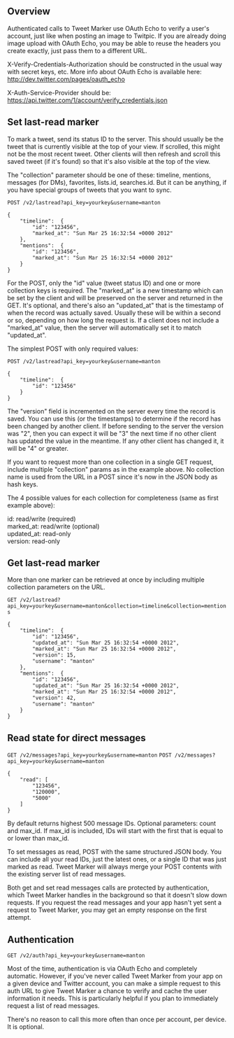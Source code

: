 Overview
--------

Authenticated calls to Tweet Marker use OAuth Echo to verify a user's account, just like when posting an image to Twitpic. If you are already doing image upload with OAuth Echo, you may be able to reuse the headers you create exactly, just pass them to a different URL.

X-Verify-Credentials-Authorization should be constructed in the usual way with secret keys, etc. More info about OAuth Echo is available here: http://dev.twitter.com/pages/oauth_echo

X-Auth-Service-Provider should be: https://api.twitter.com/1/account/verify_credentials.json

Set last-read marker
--------------------

To mark a tweet, send its status ID to the server. This should usually be the tweet that is currently visible at the top of your view. If scrolled, this might not be the most recent tweet. Other clients will then refresh and scroll this saved tweet (if it's found) so that it's also visible at the top of the view.

The "collection" parameter should be one of these: timeline, mentions, messages (for DMs), favorites, lists.id, searches.id. But it can be anything, if you have special groups of tweets that you want to sync.

`POST /v2/lastread?api_key=yourkey&username=manton`

	{
		"timeline":  {
			"id": "123456",
			"marked_at": "Sun Mar 25 16:32:54 +0000 2012"
		},
		"mentions":  {
			"id": "123456",
			"marked_at": "Sun Mar 25 16:32:54 +0000 2012"
		}
	}

For the POST, only the "id" value (tweet status ID) and one or more collection keys is required. The "marked\_at" is a new timestamp which can be set by the client and will be preserved on the server and returned in the GET. It's optional, and there's also an "updated\_at" that is the timestamp of when the record was actually saved. Usually these will be within a second or so, depending on how long the request is. If a client does not include a "marked\_at" value, then the server will automatically set it to match "updated\_at".

The simplest POST with only required values:

`POST /v2/lastread?api_key=yourkey&username=manton`

	{
		"timeline":  {
			"id": "123456"
		}
	}

The "version" field is incremented on the server every time the record is saved. You can use this (or the timestamps) to determine if the record has been changed by another client. If before sending to the server the version was "2", then you can expect it will be "3" the next time if no other client has updated the value in the meantime. If any other client has changed it, it will be "4" or greater.

If you want to request more than one collection in a single GET request, include multiple "collection" params as in the example above. No collection name is used from the URL in a POST since it's now in the JSON body as hash keys.

The 4 possible values for each collection for completeness (same as first example above):

id: read/write (required)  
marked\_at: read/write (optional)  
updated\_at: read-only  
version: read-only  

Get last-read marker
--------------------

More than one marker can be retrieved at once by including multiple collection parameters on the URL.

`GET /v2/lastread?api_key=yourkey&username=manton&collection=timeline&collection=mentions`

	{
		"timeline":  {
			"id": "123456",
			"updated_at": "Sun Mar 25 16:32:54 +0000 2012",
			"marked_at": "Sun Mar 25 16:32:54 +0000 2012",
			"version": 15,
			"username": "manton"
		},
		"mentions":  {
			"id": "123456",
			"updated_at": "Sun Mar 25 16:32:54 +0000 2012",
			"marked_at": "Sun Mar 25 16:32:54 +0000 2012",
			"version": 42,
			"username": "manton"
		}
	}

Read state for direct messages
------------------------------

`GET /v2/messages?api_key=yourkey&username=manton`
`POST /v2/messages?api_key=yourkey&username=manton`

	{
		"read": [
			"123456",
			"120000",
			"5000"
		]
	}

By default returns highest 500 message IDs. Optional parameters: count and max\_id. If max\_id is included, IDs will start with the first that is equal to or lower than max\_id.

To set messages as read, POST with the same structured JSON body. You can include all your read IDs, just the latest ones, or a single ID that was just marked as read. Tweet Marker will always merge your POST contents with the existing server list of read messages.

Both get and set read messages calls are protected by authentication, which Tweet Marker handles in the background so that it doesn't slow down requests. If you request the read messages and your app hasn't yet sent a request to Tweet Marker, you may get an empty response on the first attempt.

Authentication
--------------

`GET /v2/auth?api_key=yourkey&username=manton`

Most of the time, authentication is via OAuth Echo and completely automatic. However, if you've never called Tweet Marker from your app on a given device and Twitter account, you can make a simple request to this auth URL to give Tweet Marker a chance to verify and cache the user information it needs. This is particularly helpful if you plan to immediately request a list of read messages.

There's no reason to call this more often than once per account, per device. It is optional.